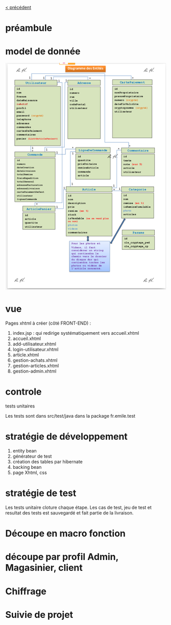 [< précédent](../README.md)

# préambule

# model de donnée

![data-model.png](./images/data-model.png)

# vue

Pages xhtml à créer (côté FRONT-END) :

1. index.jsp : qui redirige systématiquement vers accueil.xhtml
1. accueil.xhtml
1. add-utilisateur.xhtml
1. login-utilisateur.xhtml
1. article.xhtml
1. gestion-achats.xhtml
1. gestion-articles.xhtml
1. gestion-admin.xhtml

# controle

tests unitaires

Les tests sont dans src/test/java dans la package fr.emile.test

# stratégie de développement

1. entity bean
1. générateur de test
1. création des tables par hibernate
1. backing bean
1. page Xhtml, css

# stratégie de test

Les tests unitaire cloture chaque étape.
Les cas de test, jeu de test et resultat des tests est sauvegardé et fait partie de la livraison.

# Découpe en macro fonction

# découpe par profil Admin, Magasinier, client

# Chiffrage

# Suivie de projet
